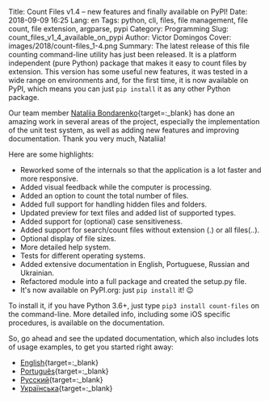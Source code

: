 Title: Count Files v1.4 – new features and finally available on PyPI!
Date: 2018-09-09 16:25
Lang: en
Tags: python, cli, files, file management, file count, file extension, argparse, pypi
Category: Programming
Slug: count_files_v1_4_available_on_pypi
Author: Victor Domingos
Cover: images/2018/count-files_1-4.png
Summary: The latest release of this file counting command-line utility has just been released. It is a platform independent (pure Python) package that makes it easy to count files by extension. This version has some useful new features, it was tested in a wide range on environments and, for the first time, it is now available on PyPI, which means you can just `pip install` it as any other Python package.    


Our team member [Nataliia Bondarenko](https://github.com/NataliaBondarenko){target=:_blank} has done an amazing work in several areas of the project, especially the implementation of the unit test system, as well as adding new features and improving documentation. Thank you very much, Nataliia!

Here are some highlights:

 * Reworked some of the internals so that the application is a lot faster and more responsive.
 * Added visual feedback while the computer is processing.
 * Added an option to count the total number of files.
 * Added full support for handling hidden files and folders.
 * Updated preview for text files and added list of supported types.
 * Added support for (optional) case sensitiveness.
 * Added support for search/count files without extension (.) or all files(..).
 * Optional display of file sizes.
 * More detailed help system.
 * Tests for different operating systems.
 * Added extensive documentation in English, Portuguese, Russian and Ukrainian.
 * Refactored module into a full package and created the setup.py file.
 * It's now available on PyPI.org: just `pip install` it! 😉


To install it, if you have Python 3.6+, just type `pip3 install count-files` on the command-line. More detailed info, including some iOS specific procedures, is available on the documentation.

So, go ahead and see the updated documentation, which also includes lots of usage examples, to get you started right away:

- [English](https://countfiles.readthedocs.io/en/latest/){target=:_blank}
- [Portugu&ecirc;s](https://github.com/victordomingos/Count-files/blob/master/docs/Documentation_PT.md){target=:_blank}
- [&#x420;&#x443;&#x441;&#x441;&#x43A;&#x438;&#x439;](https://github.com/victordomingos/Count-files/tree/master/docs/documentation_ru/README.md){target=:_blank}
- [&#x423;&#x43A;&#x440;&#x430;&#x457;&#x43D;&#x441;&#x44C;&#x43A;&#x430;](https://github.com/victordomingos/Count-files/blob/master/docs/README_UA.md){target=:_blank}


